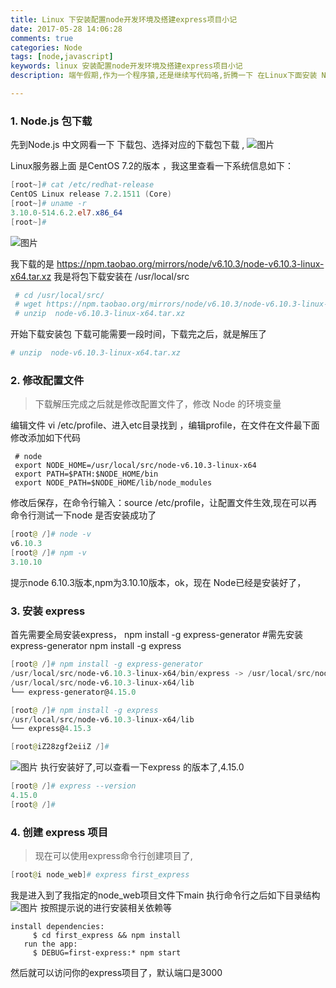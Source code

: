 ```yaml
---
title: Linux 下安装配置node开发环境及搭建express项目小记
date: 2017-05-28 14:06:28
comments: true
categories: Node
tags: [node,javascript]
keywords: linux 安装配置node开发环境及搭建express项目小记
description: 端午假期,作为一个程序猿,还是继续写代码咯,折腾一下 在Linux下面安装 Node.js,Node.js已经成为非常广泛的Javascript运行环境,由于开发需要,我也在服务器上面部署了Node.js 开发环境

---
```




### 1. Node.js 包下载
先到Node.js 中文网看一下 下载包、选择对应的下载包下载 ,
 ![图片](https://dn-coding-net-production-pp.qbox.me/3abd3ebc-53b1-4c38-bc54-1eb978e60761.png) 


Linux服务器上面 是CentOS 7.2的版本 ，我这里查看一下系统信息如下：
```powershell
[root~]# cat /etc/redhat-release
CentOS Linux release 7.2.1511 (Core) 
[root~]# uname -r
3.10.0-514.6.2.el7.x86_64
[root~]# 
```
 ![图片](https://dn-coding-net-production-pp.qbox.me/a10091ed-6885-406a-861c-4b75e04108fc.png) 

我下载的是 
https://npm.taobao.org/mirrors/node/v6.10.3/node-v6.10.3-linux-x64.tar.xz
我是将包下载安装在
/usr/local/src

```powershell
 # cd /usr/local/src/
 # wget https://npm.taobao.org/mirrors/node/v6.10.3/node-v6.10.3-linux-x64.tar.xz
 # unzip  node-v6.10.3-linux-x64.tar.xz
```
开始下载安装包 下载可能需要一段时间，下载完之后，就是解压了
```powershell
# unzip  node-v6.10.3-linux-x64.tar.xz
```



### 2. 修改配置文件
>下载解压完成之后就是修改配置文件了，修改 Node 的环境变量

编辑文件  vi /etc/profile、进入etc目录找到 ，编辑profile，在文件在文件最下面修改添加如下代码
```
 # node
 export NODE_HOME=/usr/local/src/node-v6.10.3-linux-x64
 export PATH=$PATH:$NODE_HOME/bin  
 export NODE_PATH=$NODE_HOME/lib/node_modules 
```
修改后保存，在命令行输入：source /etc/profile，让配置文件生效,现在可以再命令行测试一下node 是否安装成功了
```powershell
[root@ /]# node -v
v6.10.3
[root@ /]# npm -v
3.10.10
```
提示node 6.10.3版本,npm为3.10.10版本，ok，现在 Node已经是安装好了，


### 3. 安装 express 
首先需要全局安装express，
npm install -g express-generator #需先安装express-generator
npm install -g express
```powershell
[root@ /]# npm install -g express-generator 
/usr/local/src/node-v6.10.3-linux-x64/bin/express -> /usr/local/src/node-v6.10.3-linux-x64/lib/node_modules/express-generator/bin/express-cli.js
/usr/local/src/node-v6.10.3-linux-x64/lib
└── express-generator@4.15.0 

[root@ /]# npm install -g express
/usr/local/src/node-v6.10.3-linux-x64/lib
└── express@4.15.3 

[root@iZ28zgf2eiiZ /]# 
```
 ![图片](https://dn-coding-net-production-pp.qbox.me/8751b9a1-9953-46b3-9d09-fb723f220e36.png) 
执行安装好了,可以查看一下express 的版本了,4.15.0
```powershell
[root@ /]# express --version
4.15.0
[root@ /]# 
```

### 4. 创建 express 项目
>现在可以使用express命令行创建项目了,
```powershell
[root@i node_web]# express first_express
```
我是进入到了我指定的node_web项目文件下main 执行命令行之后如下目录结构
 ![图片](https://dn-coding-net-production-pp.qbox.me/e8c1a928-a689-4a5c-b479-e2ca57f43721.png) 
按照提示说的进行安装相关依赖等
```
install dependencies:
     $ cd first_express && npm install
   run the app:
     $ DEBUG=first-express:* npm start
```

然后就可以访问你的express项目了，默认端口是3000


















